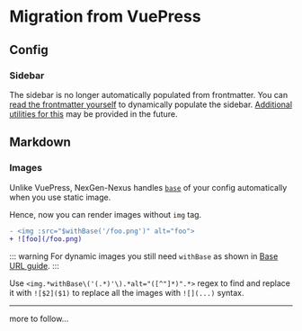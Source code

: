 # Migration from VuePress

## Config

### Sidebar

The sidebar is no longer automatically populated from frontmatter. You can [read the frontmatter yourself](https://github.com/XSaitoKungX/vitepress/issues/572#issuecomment-1170116225) to dynamically populate the sidebar. [Additional utilities for this](https://github.com/XSaitoKungX/vitepress/issues/96) may be provided in the future.

## Markdown

### Images

Unlike VuePress, NexGen-Nexus handles [`base`](./asset-handling#base-url) of your config automatically when you use static image.

Hence, now you can render images without `img` tag.

```diff
- <img :src="$withBase('/foo.png')" alt="foo">
+ ![foo](/foo.png)
```

::: warning
For dynamic images you still need `withBase` as shown in [Base URL guide](./asset-handling#base-url).
:::

Use `<img.*withBase\('(.*)'\).*alt="([^"]*)".*>` regex to find and replace it with `![$2]($1)` to replace all the images with `![](...)` syntax.

---

more to follow...
